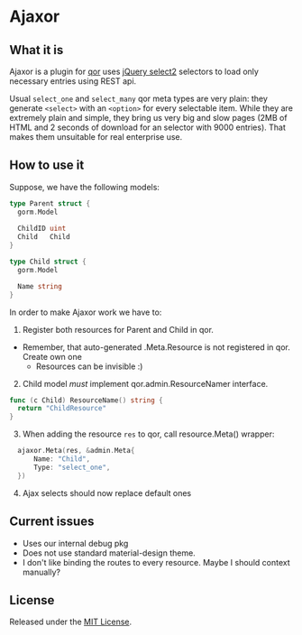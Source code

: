 # Ajaxor

## What it is 

Ajaxor is a plugin for [qor](http://getqor.com/) uses [jQuery select2](https://select2.github.io/) selectors to load only necessary entries using REST api. 

Usual `select_one` and `select_many` qor meta types are very plain: they generate `<select>` with an `<option>` for every selectable item.
While they are extremely plain and simple, they bring us very big and slow pages (2MB of HTML and 2 seconds of download for an selector with 9000 entries).
That makes them unsuitable for real enterprise use.

## How to use it

Suppose, we have the following models:

```go
type Parent struct {
  gorm.Model
  
  ChildID uint
  Child   Child
}

type Child struct {
  gorm.Model

  Name string
}
```

In order to make Ajaxor work we have to:

1) Register both resources for Parent and Child in qor.

  * Remember, that auto-generated .Meta.Resource is not registered in qor. Create own one
    * Resources can be invisible :)

2) Child model _must_ implement qor.admin.ResourceNamer interface. 

  ```go
  func (c Child) ResourceName() string {
    return "ChildResource"
  }
  ```

3) When adding the resource `res` to qor, call resource.Meta() wrapper:

  ```go
	ajaxor.Meta(res, &admin.Meta{
		Name: "Child",
		Type: "select_one",
	})
  ```

4) Ajax selects should now replace default ones

## Current issues 

* Uses our internal debug pkg
* Does not use standard material-design theme. 
* I don't like binding the routes to every resource. Maybe I should context manually?

## License

Released under the [MIT License](http://opensource.org/licenses/MIT).

